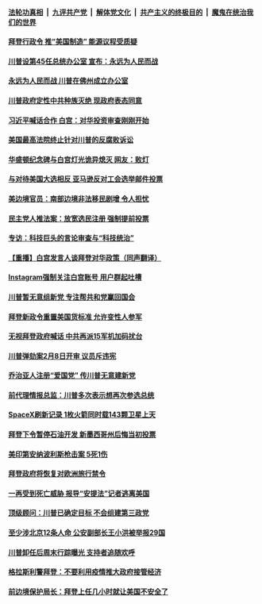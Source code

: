 

####  [法轮功真相](../../../../basic/blob/master/README.md?t=01262101) &nbsp;|&nbsp; [九评共产党](../../../../9ping.md/blob/master/README.md?t=01262101) &nbsp;|&nbsp; [解体党文化](../../../../jtdwh.md/blob/master/README.md?t=01262101)  &nbsp;|&nbsp; [共产主义的终极目的](../../../../gczydzjmd.md/blob/master/README.md?t=01262101) &nbsp;|&nbsp; [魔鬼在统治我们的世界](../../../../mgztzwmdsj.md/blob/master/README.md?t=01262101) 

#### [拜登行政令 推“美国制造” 能源议程受质疑](../pages/prog203/a103040352.md?t=01262101) 

#### [川普设第45任总统办公室 宣布：永远为人民而战](../pages/prog203/a103040229.md?t=01262101) 

#### [永远为人民而战 川普在佛州成立办公室](../pages/prog203/a103040174.md?t=01262101) 

#### [川普政府定性中共种族灭绝 现政府表态同意](../pages/prog203/a103040138.md?t=01262101) 

#### [习近平喊话合作 白宫：对华投资审查刚刚开始](../pages/prog203/a103040108.md?t=01262101) 

#### [美国最高法院终止针对川普的反腐败诉讼](../pages/prog203/a103040061.md?t=01262101) 

#### [华盛顿纪念碑与白宫灯光诡异熄灭 网友：败灯](../pages/prog203/a103040055.md?t=01262101) 

#### [与对待美国大选相反 亚马逊反对工会选举邮件投票](../pages/prog203/a103039707.md?t=01262101) 

#### [美边境官员：南部边境非法移民剧增 令人担忧](../pages/prog203/a103040006.md?t=01262101) 

#### [民主党人推法案：放宽选民注册 强制提前投票](../pages/prog203/a103039928.md?t=01262101) 

#### [专访：科技巨头的言论审查与“科技统治”](../pages/prog203/a103039998.md?t=01262101) 


#### [【重播】白宫发言人谈拜登对华政策（同声翻译）](../pages/prog203/a103040000.md?t=01262101) 

#### [Instagram强制关注白宫账号 用户群起吐槽](../pages/prog203/a103039943.md?t=01262101) 

#### [川普暂无意组新党 专注帮共和党赢回国会](../pages/prog203/a103039968.md?t=01262101) 

#### [拜登新政令重置美国货标准 允许变性人参军](../pages/prog203/a103039954.md?t=01262101) 

#### [无视拜登政府喊话 中共再派15军机加码扰台](../pages/prog203/a103039911.md?t=01262101) 

#### [川普弹劾案2月8日开审 议员斥违宪](../pages/prog203/a103039932.md?t=01262101) 

#### [乔治亚人注册“爱国党” 传川普无意建新党](../pages/prog203/a103039884.md?t=01262101) 

#### [前代理情报总监：川普多次表示想再次参选总统](../pages/prog203/a103039853.md?t=01262101) 

#### [SpaceX刷新记录 1枚火箭同时载143颗卫星上天](../pages/prog203/a103039843.md?t=01262101) 

#### [拜登下令暂停石油开发 新墨西哥州后悔当初投票](../pages/prog203/a103039703.md?t=01262101) 

#### [美印第安纳波利斯枪击案 5死1伤](../pages/prog203/a103039780.md?t=01262101) 

#### [拜登政府将恢复对欧洲旅行禁令](../pages/prog203/a103039757.md?t=01262101) 

#### [一再受到死亡威胁 报导“安提法”记者逃离美国](../pages/prog203/a103039699.md?t=01262101) 

#### [顶级顾问：川普已确定目标 不会组建第三政党](../pages/prog203/a103039450.md?t=01262101) 

#### [至少涉北京12条人命 公安副部长王小洪被举报29国](../pages/prog203/a103039310.md?t=01262101) 

#### [川普卸任后周末行踪曝光 支持者追随欢呼](../pages/prog203/a103039352.md?t=01262101) 

#### [格拉斯利警拜登：不要利用疫情推大政府接管经济](../pages/prog203/a103039313.md?t=01262101) 

#### [前边境保护局长：拜登上任几小时就让美国不安全了](../pages/prog203/a103039264.md?t=01262101) 

